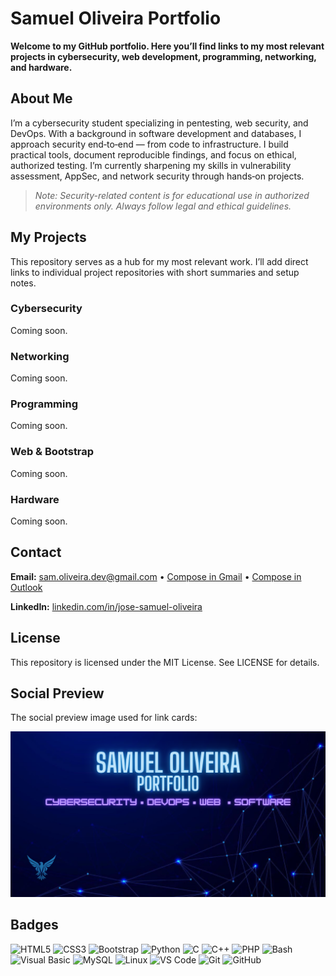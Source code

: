 # Samuel Oliveira Portfolio

**Welcome to my GitHub portfolio. Here you’ll find links to my most relevant projects in cybersecurity, web development, programming, networking, and hardware.**

## About Me

I’m a cybersecurity student specializing in pentesting, web security, and DevOps. With a background in software development and databases, I approach security end‑to‑end — from code to infrastructure. I build practical tools, document reproducible findings, and focus on ethical, authorized testing. I’m currently sharpening my skills in vulnerability assessment, AppSec, and network security through hands‑on projects.

> *Note: Security-related content is for educational use in authorized environments only. Always follow legal and ethical guidelines.*


## My Projects

This repository serves as a hub for my most relevant work. I’ll add direct links to individual project repositories with short summaries and setup notes.

### Cybersecurity

Coming soon.

### Networking

Coming soon.

### Programming

Coming soon.

### Web & Bootstrap

Coming soon.

### Hardware

Coming soon.

## Contact

**Email:** sam.oliveira.dev@gmail.com • [Compose in Gmail](https://mail.google.com/mail/?view=cm&fs=1&to=sam.oliveira.dev@gmail.com&su=Portfolio%20inquiry&body=Hi%20Samuel%2C%0A) • [Compose in Outlook](https://outlook.live.com/owa/?path=/mail/action/compose&to=sam.oliveira.dev@gmail.com&subject=Portfolio%20inquiry&body=Hi%20Samuel%2C%0A)  

**LinkedIn:** [linkedin.com/in/jose-samuel-oliveira](https://www.linkedin.com/in/jose-samuel-oliveira)

## License

This repository is licensed under the MIT License. See LICENSE for details.

## Social Preview
The social preview image used for link cards:

<a href="assets/social-preview.png"> <img src="assets/social-preview.png" alt="Social preview banner" width="640"> </a>

## Badges

![HTML5](https://img.shields.io/badge/HTML5-E34F26?style=for-the-badge&logo=html5&logoColor=white)
![CSS3](https://img.shields.io/badge/CSS3-1572B6?style=for-the-badge&logo=css3&logoColor=white)
![Bootstrap](https://img.shields.io/badge/Bootstrap-563D7C?style=for-the-badge&logo=bootstrap&logoColor=white)
![Python](https://img.shields.io/badge/Python-3776AB?style=for-the-badge&logo=python&logoColor=white)
![C](https://img.shields.io/badge/C-00599C?style=for-the-badge&logo=c&logoColor=white)
![C++](https://img.shields.io/badge/C++-00599C?style=for-the-badge&logo=c%2B%2B&logoColor=white)
![PHP](https://img.shields.io/badge/PHP-777BB4?style=for-the-badge&logo=php&logoColor=white)
![Bash](https://img.shields.io/badge/Bash-4EAA25?style=for-the-badge&logo=gnu-bash&logoColor=white)
![Visual Basic](https://img.shields.io/badge/Visual%20Basic-512BD4?style=for-the-badge&logo=.net&logoColor=white)
![MySQL](https://img.shields.io/badge/MySQL-4479A1?style=for-the-badge&logo=mysql&logoColor=white)
![Linux](https://img.shields.io/badge/Linux-FCC624?style=for-the-badge&logo=linux&logoColor=black)
![VS Code](https://img.shields.io/badge/VS%20Code-0078D4?style=for-the-badge&logo=visual%20studio%20code&logoColor=white)
![Git](https://img.shields.io/badge/Git-F05032?style=for-the-badge&logo=git&logoColor=white)
![GitHub](https://img.shields.io/badge/GitHub-181717?style=for-the-badge&logo=github&logoColor=white)

